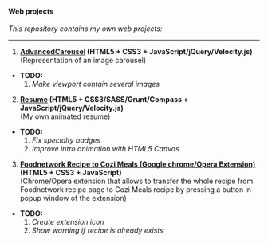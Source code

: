 #### Web projects  
*This repository contains my own web projects:*  
***
1. **[AdvancedCarousel](https://github.com/DmitriiSer/WebProjects/tree/master/AdvancedCarousel) (HTML5 + CSS3 + JavaScript/jQuery/Velocity.js)**  
 (Representation of an image carousel)  
 * **TODO:**  
    1. *Make viewport contain several images*  
2. **[Resume](https://github.com/DmitriiSer/WebProjects/tree/master/Resume) (HTML5 + CSS3/SASS/Grunt/Compass + JavaScript/jQuery/Velocity.js)**  
 (My own animated resume)  
 * **TODO:**  
    1. *Fix specialty badges*  
    2. *Improve intro animation with HTML5 Canvas*  
3. **[Foodnetwork Recipe to Cozi Meals (Google chrome/Opera Extension)](https://github.com/DmitriiSer/WebProjects/tree/master/Chrome%20Extensions/Foodnetwork%20Recipe%20to%20Cozi%20Meals) (HTML5 + CSS3 + JavaScript)**  
 (Chrome/Opera extension that allows to transfer the whole recipe from Foodnetwork recipe page to Cozi Meals recipe by pressing a button in popup window of the extension)
 * **TODO:**  
    1. *Create extension icon*  
    2. *Show warning if recipe is already exists*
